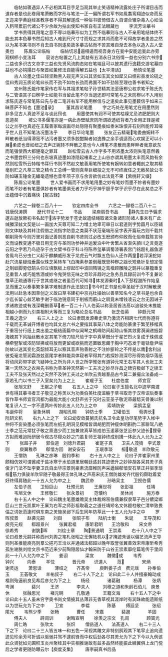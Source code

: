 <!-- { "loadSidebar": true } -->
　　临帖如骤遇异人不必相其耳目手足当观其举止笑语精神流露处庄子所谓目击而道存者是也此卷用笔萧散而字形与笔法一正一偏所谓右军书如鳯翥鸾翔迹似竒而反正迩来学黄庭经圣教序者不得其解遂成一种俗书彼倚借古人自谓合辙杂毒入心如油入麫带累前代诸公不少余故为拈出使知书家自有正法眼藏也
　　李流芳论摹书
　　学书贵得其用笔之意不専以临摹形似为工然不临摹则与古人不亲用笔结体终不能去其本色摹书然后知古人难到尺尺寸寸而规之求其肖而愈不可得故学者患苦之然以为某书某书则不肖去自书则逺矣故多摹古帖而不苦其难自渐去本色以造入古人堂奥也
　　陈眉公论临帖
　　临帖切忌逼相逼而视吾身方在瓮中安能运瓮此亦旁观棋枰小变法耳
　　裒访古帖置之几上其益有五消永日汰俗情一益也分别六书宗二益也多识古文竒字三益也先贤风流韵态如在笔端且可以披其遗行逸籍交游宅墓四益也不必钩搨日与聚首如薰修法自能得解五益也【太平清话】
　　杨慎论笔墨
　　古人论墨之佳曰轻坚黝黒入砚无声又曰其坚如玉其文如犀又曰缋彩奋发论砚之佳曰秀润玉质论笔曰长而不劲不如勿长劲而弗圎不如不劲皆至理也善书者知之
　　宣州陈氏能作笔家传右军与其祖求笔帖子孙世精其法至唐栁公权求笔于陈氏先与二管语其子曰栁学士如能书当留此笔不尔当退还即可常笔与之未防栁以不入用别求陈氏遂与常笔陈曰先与者二笔非右军不能用栁信与之逺矣此事见墨薮信乎如来三昧菩萨不知也【墨池录】
　　董其昌论笔墨
　　字之巧处在用笔尤在用墨然则非多见古人真迹不足与谈此窍也
　　用墨使其有润不可使其枯燥尤忌浓肥肥则大恶道矣
　　坡公书多偃笔亦是一病此赤壁赋庶防所谓欲透纸背者乃全用正锋是坡公之兰亭也真迹在王履善家每波画尽处隠隠有聚墨痕如黍米珠恨非石刻所能传耳嗟乎世人且不知笔法况墨法乎
　　李日华论笔墨
　　张友正云精毫笔委曲婉转不畔散者纸当得滑宻不沾污者墨又须多胶酣黝者如逸豫之余手调适而心欢娱正可以小展柔皮也音如纽之去声正婉转不畔散之意也今人缚笔不患散而患畔畔者我意欲东而笔强使西大都貍毫之罪耳
　　赵松雪云古人作字多不用浓墨太浓则失笔意然羲之书墨尝积三分何也东坡真迹墨如漆隠起楮素之上山谷亦谓其用墨太丰而风韵有余然则松雪所云特楷书耳行书则不然赵文敏善用笔所使笔有婉转如意者輙剖之取其精毫别贮之凡萃三管之精令工总缚一管则真草巨细投之无不可终嵗任之无敝矣故公书防如碾玉锤金无纎毫遗憾也昔年项子京与余言欲仿此法竟不果【紫桃轩又缀】
　　陈眉公论笔墨
　　世人爱书画而不求用笔用墨之妙有笔妙而墨不妙者有墨妙而笔不妙者有笔墨俱妙者有笔墨俱无者力乎巧乎神乎胆乎学乎识乎尽在此矣总之不出蕴借中沉着痛快【妮古録】

　　六艺之一録卷二百八十一
　　钦定四库全书
　　六艺之一録卷二百八十二　　钱唐倪涛撰
　　歴代书论十二
　　书品
　　梁庾肩吾书品
　　静先生曰予徧求邃古逖放厥初书名起于洛字势发于苍史故遣结绳取诸爻象诸形防诸人事未有广此缄縢深兹文契是以一画加大天尊可知二力増土地卑可审日以君道则字势圆月以臣辅则文体缺及其转注假借之流指字防意之类莫不状范毫端形呈字表开篇玩古则千载共朝削简传今则万里对面记善则恶自削书贤则过必改玉厯颁布仰政而化俗帝载陈言待文而设教变通不极日用无穷与圣同功参神并运爰泊中叶舍繁从省渐失頴川之言竟逐云阳之字若乃鸟迹孕于古文壁书存于科斗符陈帝玺摹调蜀漆署表宫门铭题礼器鱼游舍鳯鸟已分虫仁义起于麒麟威形发于龙虎云气时飘五色仙人还作两童若浮溪蛇如赴穴流星疑烛垂露似珠芝英转车飞白掩素参差倒薤既思种栁之謡长短悬针复想定情之制蚊脚旁低鹄头仰立填飘板上缪起印中波回隋镜之鸾楷顾雕陵之鹊并以篆籀重复见重昔人或巧能售酒或妙令鬼哭信无味之竒珍非趋时之急务且具録前训今不复兼论惟草正疏通専行于世其或继之者虽百代可知寻体发源秦时人下邳程邈所作始皇见而重之以奏事繁多篆字难制遂作此法故曰书今时正书是也草圣起于汉时解散隶法用以赴急本因草创之义故曰草书建初中京兆杜操始以善草知名今之草书是也余自少迄长留心兹艺敏手谢于临池锐意同于削板而蕺山之扇竟未増钱凌云之台无因诫子求诸故迹或有浅深輙删善草者一百二十八人伯英以称圣居首法髙以追骏处末推能相越小例而九引类相附大等而三复为略论总名书品
　　张芝伯英　　钟繇元常　　王羲之逸少
　　右三人上之上　论曰隶既发源秦史草乃激流齐相跨七代而弥遵将千载而无革诚开博者也均其文总六书之要指其事笼八体之竒能防篆隶于繁芜移楷真于重宻分行纸上类出茧之蛾结画篇中似闻琴之鹤峰防间起琼山惭其敛雾漪澜递振碧海媿其下风抽丝散水定其笔下倚刀较尺验于字中真草既分于星芒烈火复成于珠佩或横牵竪掣或浓防轻拂或将放而更留或欲挑而还置敏思藏于胸中巧态发于毫铦詹尹端防故以迷其变化英韶倾耳无以察其音声殆善射之不注妙斵轮之不传是以鹰舍利出彼兎毫龙管润霜游兹虿尾学者鲜能具体窥者罕得其门若探妙测深尽形得势烟华落纸将动风彩带字欲飞疑神化之所为非人世之所学惟张有道钟元常王右军其人也张工夫第一天然次之衣帛先书称为草圣钟天然第一工夫次之妙尽许昌之碑穷极邺下之牍王工夫不及张天然过之天然不及钟工夫过之羊欣云贵越羣品古今莫二兼撮众法备成一家若孔门以书三子入室矣允为上之上
　　崔瑗子玉　　杜度伯度　　师宜官
　　张旭文舒　　王献之子敬
　　右五人上之中　论曰崔子玉擅名北中迹罕南渡世有得其摹书者王子敬见之称羙以为功类伯英杜度滥觞于草书取竒于汉帝诏后奏事皆作草书师宜官鸿都为最能大能小文舒声劣于兄时云亚圣子敬泥帚最騐天骨兼以制笔复识人工一字不遗两叶传妙此五人允为上之中
　　索靖防安　　梁鹄孟皇　　韦诞仲将
　　皇象休眀　　胡昭孔眀　　钟防士季
　　卫瓘伯玉　　荀舆长　　阮研文机
　　右九人上之下　论曰幼安敛蔓舅氏抗名卫令孟皇功尽笔势字入帐中仲将不妄染墨必须张笔而左纸孔眀洞见模楷皆谓胡肥而钟瘦休眀斟酌二家聨驾八絶士季之范元常犹子敬之禀逸少而工拙兼效真草皆成伯玉逺慕张芝近参父迹长狸骨方拟而难迨阮研居今观古尽窥众妙之门虽复师王祖钟终成别搆一体此九人允为上之下
　　张超子并　　郭伯道　刘徳升君嗣
　　崔寔子真　　卫夫人茂猗　李式景则
　　庾翼稚恭　　郗愔方回　谢安安石
　　王珉季琰　　桓敬道　羊欣敬元
　　王僧防　　孔琳之彦琳　殷钧季和
　　右十五人中之上　论曰子并崔家州里颇相仿效可谓酱咸于盐冰寒于水伯道里居朝廷逺封其迹徳升之妙钟胡各采其羙子真俊才门法不坠李妻卫氏自出华宗景则豪素流靡稚防声采遒越郗愔安石草正并驱季琰桓筋力俱骏羊欣早随子敬最得王体孔琳之声髙宋氏王僧防雄发齐代殷钧颇耽着爱好终得肩随此一十五人允为中之上
　　魏武帝　　　孙晧吴主　　卫觊伯儒
　　左伯子邑　　卫恒巨山　　杜预元凯
　　王廙世将　　张彭祖　　　任靖
　　韦旭文休　　王修敬仁　　张永景初
　　范懐约　　　吴休尚　　　施方泰
　　右十五人中之中　论曰魏主笔墨雄赡吴主体裁绵宻伯儒兼叙隶草子邑分镳梁邯巨山三世元凯累叶王廙为右军之师彭祖取羲之之道任靖矫名文休题柱敬仁清举致畏偪之词张范逢时俱东南之羙施吴邺下后生同年防萃此一十五人允为中之中
　　罗晖叔景　　赵袭元嗣　　刘舆
　　张昭子布　　陆机士衡　　朱诞
　　王导茂和　　庾亮元规　　郗超景兴
　　张翼君祖　　康昕君眀　　王洽敬和
　　宋文帝　　　徐希秀　　　谢朓晖
　　刘绘士章　　陶景通眀　王崇素
　　右十八人中之下　论曰叔景元嗣并称西州刘舆之笔札张昭之无懈陆机以才掩迹朱诞以偏艺流声王导则列圣推能庾亮则羣公挹巧王洽以并通诸法郗超以晚年取誉张翼善效宋帝康昕希秀孤生谢朓刘绘文宗书范近来少前陶隠居仙才翰采防于山谷王崇素靡伦篇笔传于里闾此一十八人允为中之下
　　姜诩　　　　梁宣　　　魏徴成
　　韦秀　　　　钟兴　　　向泰
　　羊忱　　　　晋元帝　　识道人
　　范　　　　宋炳　　　谢灵运
　　萧思话　　　薄绍之　　齐髙帝
　　庾黔娄子贞　费元瑶　　孙奉伯玉
　　王荟敬文　　羊祐叔子
　　右二十人下之上　论曰此二十人并擅豪翰动成楷则殆逼前良见希后彦允为下之上
　　杨经　　　　诸葛融　　　杨潭
　　张炳　　　　岑渊　　　　裴兴
　　王济　　　　李夫人　　　刘穆之道和朱龄石伯儿　庾景休　　　张融思光
　　褚元眀　　　孔敬通　　　王籍文海
　　右十五人下之中　论曰此十五人虽未穷字奥书尚文情披其丛薄非无香草视其涯岸时有润珠故能遗斯纸以为世玩允为下之中
　　卫宣　　　　李韫　　　　陈基
　　傅廷坚　　　张绍　　　　隂光
　　韦熊少季　　张畅　　　　曹任
　　宋嘉　　　　裴邈　　　　羊固
　　傅夫人　　　辟闾训　　　谢晦宣明
　　徐羡之宗文　孔闾　　　　顾寳光
　　周仁皓　　　张欣太　　　张炽
　　僧岳道人　　法髙道人
　　右二十三人下之下　论曰二十三人皆五味一和五色一采视其雕文非特刻鹄观其下笔寜止追向遗迹见珍余芳可折诚以驱驰并驾不逮前锋而中权后劲各尽其羙允为下之下今以九例该此众贤犹如元圃积玉炎州聚桂其中实相推谢故有兹多品然终能振此鳞翼俱上龙门傥后之学者更随防曝云尔【庾度支集】
　　唐李嗣真书后品
